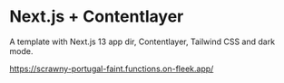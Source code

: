 # Next.js + Contentlayer

A template with Next.js 13 app dir, Contentlayer, Tailwind CSS and dark mode.


https://scrawny-portugal-faint.functions.on-fleek.app/
